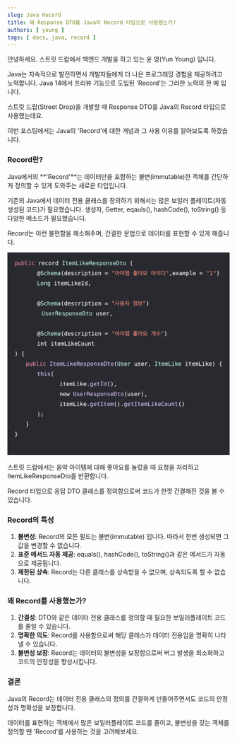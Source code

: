 ```yaml
---
slug: Java Record
title: 왜 Response DTO를 Java의 Record 타입으로 사용했는가?
authors: [ young ]
tags: [ docs, java, record ]
---
```


안녕하세요. 스트릿 드랍에서 백엔드 개발을 하고 있는 윤 영(Yun Young) 입니다.

Java는 지속적으로 발전하면서 개발자들에게 더 나은 프로그래밍 경험을 제공하려고 노력합니다.
Java 14에서 프리뷰 기능으로 도입된 'Record'는 그러한 노력의 한 예 입니다.

스트릿 드랍(Street Drop)을 개발할 때 Response DTO를 Java의 Record 타입으로 사용했는데요.

이번 포스팅에서는 Java의 'Record'에 대한 개념과 그 사용 이유를 알아보도록 하겠습니다. 


### Record란?
Java에서의 **'Record'**는 데이터만을 포함하는 불변(immutable)한 객체를 간단하게 정의할 수 있게 도와주는 
새로운 타입입니다.

기존의 Java에서 데이터 전용 클래스를 정의하기 위해서는 많은 보일러 플레이트(자동 생성된 코드)가 필요했습니다.
생성자, Getter, eqauls(), hashCode(), toString() 등 다양한 메소드가 필요했습니다.

Record는 이런 불편함을 해소해주며, 간결한 문법으로 데이터를 표현할 수 있게 해줍니다.

![](./2023-09-10-record/record.png)

스트릿 드랍에서는 음악 아이템에 대해 좋아요를 눌렀을 때 요청을 처리하고 ItemLikeResponseDto를 반환합니다.

Record 타입으로 응답 DTO 클래스를 정의함으로써 코드가 한껏 간결해진 것을 볼 수 있습니다.


### Record의 특성
1. **불변성**: Record의 모든 필드는 불변(immutable) 입니다. 따라서 한번 생성되면 그 값을 변경할 수 없습니다.
2. **표준 메서드 자동 제공**: equals(), hashCode(), toString()과 같은 메서드가 자동으로 제공됩니다.
3. **제한된 상속**: Record는 다른 클래스를 상속받을 수 없으며, 상속되도록 할 수 없습니다.


### 왜 Record를 사용했는가?
1. **간결성**: DTO와 같은 데이터 전용 클래스를 정의할 때 필요한 보일러플레이트 코드를 줄일 수 있습니다.
2. **명확한 의도**: Record를 사용함으로써 해당 클래스가 데이터 전용임을 명확히 나타낼 수 있습니다.
3. **불변성 보장**: Record는 데이터의 불변성을 보장함으로써 버그 발생을 최소화하고 코드의 안정성을 향상시킵니다.


### 결론
Java의 Record는 데이터 전용 클래스의 정의를 간결하게 만들어주면서도 코드의 안정성과 명확성을 보장합니다.

데이터를 표현하는 객체에서 많은 보일러플레이트 코드를 줄이고, 불변성을 갖는 객체를 정의할 땐 'Record'를 사용하는 것을
고려해보세요.
